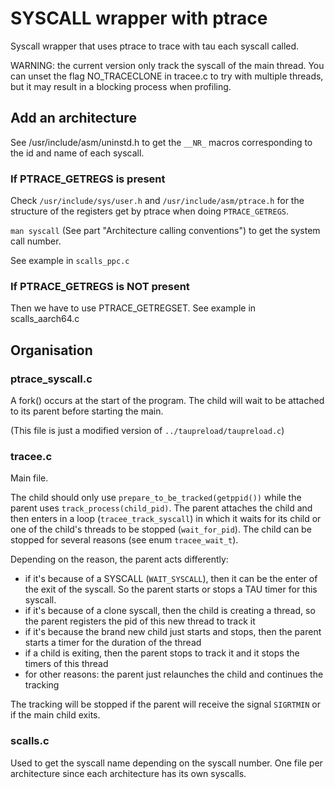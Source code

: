 # SYSCALL wrapper with ptrace

Syscall wrapper that uses ptrace to trace with tau each syscall called.

WARNING: the current version only track the syscall of the main thread.
You can unset the flag NO_TRACECLONE in tracee.c to try with multiple threads, but it may result in a blocking process when profiling.

## Add an architecture

See /usr/include/asm/uninstd.h to get the `__NR_` macros corresponding to the id and name of each syscall.

### If PTRACE_GETREGS is present

Check `/usr/include/sys/user.h` and `/usr/include/asm/ptrace.h` for the structure of the registers get by ptrace when doing `PTRACE_GETREGS`.

`man syscall` (See part "Architecture calling conventions") to get the system call number.

See example in `scalls_ppc.c`

### If PTRACE_GETREGS is NOT present

Then we have to use PTRACE_GETREGSET.
See example in scalls_aarch64.c

## Organisation

### ptrace_syscall.c

A fork() occurs at the start of the program.
The child will wait to be attached to its parent before starting the main.

(This file is just a modified version of `../taupreload/taupreload.c`)

### tracee.c

Main file.

The child should only use `prepare_to_be_tracked(getppid())` while the parent uses `track_process(child_pid)`.
The parent attaches the child and then enters in a loop (`tracee_track_syscall`) in which it waits for its child or one of the child's threads to be stopped (`wait_for_pid`).
The child can be stopped for several reasons (see enum `tracee_wait_t`).

Depending on the reason, the parent acts differently:
- if it's because of a SYSCALL (`WAIT_SYSCALL`), then it can be the enter of the exit of the syscall. So the parent starts or stops a TAU timer for this syscall.
- if it's because of a clone syscall, then the child is creating a thread, so the parent registers the pid of this new thread to track it
- if it's because the brand new child just starts and stops, then the parent starts a timer for the duration of the thread
- if a child is exiting, then the parent stops to track it and it stops the timers of this thread
- for other reasons: the parent just relaunches the child and continues the tracking

The tracking will be stopped if the parent will receive the signal `SIGRTMIN` or if the main child exits.

### scalls.c

Used to get the syscall name depending on the syscall number.
One file per architecture since each architecture has its own syscalls.


